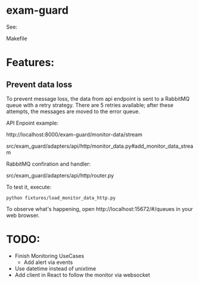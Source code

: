 # exam-guard

See:

Makefile

# Features:

## Prevent data loss

To prevent message loss, the data from api endpoint is sent to a RabbitMQ queue with a retry strategy. There are 5 retries available; after these attempts, the messages are moved to the error queue.

API Enpoint example:

http://localhost:8000/exam-guard/monitor-data/stream

src/exam_guard/adapters/api/http/monitor_data.py#add_monitor_data_stream

RabbitMQ confiration and handler:

src/exam_guard/adapters/api/http/router.py

To test it, execute:

```
python fixtures/load_monitor_data_http.py
```

To observe what's happening, open http://localhost:15672/#/queues in your web browser.


# TODO:
- Finish Monitoring UseCases
  - Add alert via events
- Use datetime instead of unixtime
- Add client in React to follow the monitor via websocket
